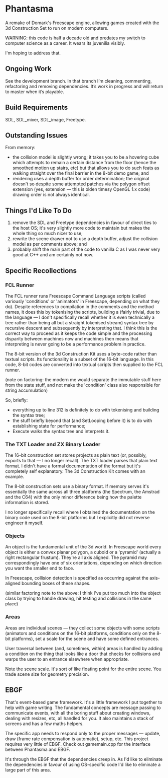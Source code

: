 # Phantasma

A remake of Domark's Freescape engine, allowing games created with the 3d Construction Set to run on modern computers.

WARNING: this code is half a decade old and predates my switch to computer science as a career. It wears its juvenilia visibly. 

I'm hoping to address that.

## Ongoing Work

See the development branch. In that branch I’m cleaning, commenting, refactoring and removing dependencies. It’s work in progress and will return to master when it’s playable.

## Build Requirements

SDL, SDL_mixer, SDL_image, Freetype.

## Outstanding Issues

From memory:
* the collision model is slightly wrong; it takes you to be a hovering cube which attempts to remain a certain distance from the floor (hence the smoothed motion up stairs, etc) but that allows you to do such feats as walking straight over the final barrier in the 8-bit demo game; and
* rendering uses a depth buffer for order determination; the original doesn't so despite some attempted patches via the polygon offset extension (yes, extension — this is olden timesy OpenGL 1.x code) drawing order is not always identical.

## Things I'd Like To Do

1. remove the SDL and Freetype dependencies in favour of direct ties to the host OS; it's very slightly more code to maintain but makes the whole thing so much nicer to use;
2. rewrite the scene drawer not to use a depth buffer, adjust the collision model as per comments above; and
3. probably shift the main part of the code to vanilla C as I was never very good at C++ and am certainly not now.

## Specific Recollections
### FCL Runner
The FCL runner runs Freescape Command Language scripts (called variously 'conditions' or 'animators' in Freescape, depending on what they do). Despite references to compilation in the comments and the method names, it does this by tokenising the scripts, building a (fairly trivial, due to the language — I don't specifically recall whether it is even technically a tree rather than being all but a straight tokenised stream) syntax tree by recursive descent and subsequently by interpreting that. I think this is the correct way to proceed as it keeps the code simple and the processing disparity between machines now and machines then means that interpreting is never going to be a performance problem in practice.

The 8-bit version of the 3d Construction Kit uses a byte-code rather than textual scripts. Its functionality is a subset of the 16-bit language. In this code, 8-bit codes are converted into textual scripts then supplied to the FCL runner.

(note on factoring: the modern me would separate the immutable stuff here from the state stuff, and not make the 'condition' class also responsible for string accumulation)

So, briefly:
* everything up to line 312 is definitely to do with tokenising and building the syntax tree;
* the stuff briefly beyond that (and SetLooping before it) is to do with establishing state for performance;
* Execute walks the syntax tree and interprets it.

### The TXT Loader and ZX Binary Loader
The 16-bit construction set stores projects as plain text (or, possibly, exports to that — I no longer recall). The TXT loader parses that plain text format. I didn't have a formal documentation of the format but it's completely self explanatory. The 3d Construction Kit comes with an example.

The 8-bit construction sets use a binary format. If memory serves it's essentially the same across all three platforms (the Spectrum, the Amstrad and the C64) with the only minor difference being how the palette information is stored. 

I no longer specifically recall where I obtained the documentation on the binary code used on the 8-bit platforms but I explicitly did not reverse engineer it myself.

### Objects
An object is the fundamental unit of the 3d world. In Freescape world every object is either a convex planar polygon, a cuboid or a 'pyramid' (actually a right rectangular frustum). They're all axis aligned. The pyramid may correspondingly have one of six orientations, depending on which direction you want the smaller end to face.

In Freescape, collision detection is specified as occurring against the axis-aligned bounding boxes of these shapes.

(similar factoring note to the above: I think I've put too much into the object class by trying to handle drawing, hit testing and collisions in the same place)

### Areas
Areas are individual scenes — they collect some objects with some scripts (animators and conditions on the 16-bit platforms, conditions only on the 8-bit platforms), set a scale for the scene and have some defined entrances.

User traversal between (and, sometimes, within) areas is handled by adding a condition on the thing that looks like a door that checks for collisions and warps the user to an entrance elsewhere when appropriate.

Note the scene scale. It's sort of like floating point for the entire scene. You trade scene size for geometry precision.

## EBGF
That's event-based game framework. It's a little framework I put together to help with game writing. The fundamental concepts are message passing to communicate events, with all the boring stuff about creating windows, dealing with resizes, etc, all handled for you. It also maintains a stack of screens and has a few maths helpers.

The specific app needs to respond only to the proper messages — update, draw (frame rate compensation is automatic), setup, etc. This project requires very little of EBGF. Check out gamemain.cpp for the interface between Phantasma and EBGF.

It's through the EBGF that the dependencies creep in. As I'd like to eliminate the dependencies in favour of using OS-specific code I'd like to eliminate a large part of this area.